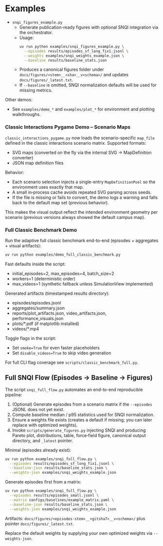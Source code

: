 # Examples

- `snqi_figures_example.py`
  - Generate publication-ready figures with optional SNQI integration via the orchestrator.
  - Usage:
    ```bash
    uv run python examples/snqi_figures_example.py \
      --episodes results/episodes_sf_long_fix1.jsonl \
      --weights examples/snqi_weights_example.json \
      --baseline results/baseline_stats.json
    ```
  - Produces a canonical figures folder under `docs/figures/<stem>__<sha>__v<schema>/` and updates `docs/figures/_latest.txt`.
  - If `--baseline` is omitted, SNQI normalization defaults will be used for missing metrics.

Other demos:
- See `examples/demo_*` and `examples/plot_*` for environment and plotting walkthroughs.

### Classic Interactions Pygame Demo – Scenario Maps

`classic_interactions_pygame.py` now loads the scenario-specific `map_file` defined in the classic interactions scenario matrix. Supported formats:

- SVG maps (converted on the fly via the internal SVG → MapDefinition converter)
- JSON map definition files

Behavior:
- Each scenario selection injects a single-entry `MapDefinitionPool` so the environment uses exactly that map.
- A small in‑process cache avoids repeated SVG parsing across seeds.
- If the file is missing or fails to convert, the demo logs a warning and falls back to the default map set (previous behavior).

This makes the visual output reflect the intended environment geometry per scenario (previous versions always showed the default campus map).

### Full Classic Benchmark Demo

Run the adaptive full classic benchmark end-to-end (episodes + aggregates + visual artifacts):

```bash
uv run python examples/demo_full_classic_benchmark.py
```

Fast defaults inside the script:
- initial_episodes=2, max_episodes=4, batch_size=2
- workers=1 (deterministic order)
- max_videos=1 (synthetic fallback unless SimulationView implemented)

Generated artifacts (timestamped results directory):
- episodes/episodes.jsonl
- aggregates/summary.json
- reports/plot_artifacts.json, video_artifacts.json, performance_visuals.json
- plots/*.pdf (if matplotlib installed)
- videos/*.mp4

Toggle flags in the script:
- Set `smoke=True` for even faster placeholders
- Set `disable_videos=True` to skip video generation

For full CLI flag coverage see `scripts/classic_benchmark_full.py`.

## Full SNQI Flow (Episodes → Baseline → Figures)

The script `snqi_full_flow.py` automates an end-to-end reproducible pipeline:

1. (Optional) Generate episodes from a scenario matrix if the `--episodes` JSONL does not yet exist.
2. Compute baseline median / p95 statistics used for SNQI normalization.
3. Ensure a weights file exists (creates a default if missing; you can later replace with optimized weights).
4. Invoke `scripts/generate_figures.py` injecting SNQI and producing Pareto plot, distributions, table, force‑field figure, canonical output directory, and `_latest` pointer.

Minimal (episodes already exist):
```bash
uv run python examples/snqi_full_flow.py \
  --episodes results/episodes_sf_long_fix1.jsonl \
  --baseline-json results/baseline_stats.json \
  --weights-json examples/snqi_weights_example.json
```

Generate episodes first from a matrix:
```bash
uv run python examples/snqi_full_flow.py \
  --episodes results/episodes_small.jsonl \
  --matrix configs/baselines/example_matrix.yaml \
  --baseline-json results/baseline_stats.json \
  --weights-json examples/snqi_weights_example.json
```

Artifacts: `docs/figures/<episodes-stem>__<gitsha7>__v<schema>/` plus pointer `docs/figures/_latest.txt`.

Replace the default weights by supplying your own optimized weights via `--weights-json`.
